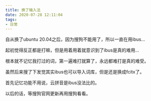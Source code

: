 ```yaml
---
title: 换了输入法
date: 2020-07-28 12:11:04
tags:
- 日常
---
```


自从换了ubuntu 20.04之后，因为搜狗不能用了，所以一直在用ibus...

起初觉得反正都是打嘛，但是用着用着就意识到了ibus是真的难用...

根本就不记忆我打过的词，第一遍难打就算了，永远都难打是真的难受。

虽然后来搜了下发觉其实ibus也可以导入词库，但是还是换成fcitx了。

首先记忆功能不用说，云拼音是ibus没法比的。

以后的话，等搜狗官网更新再用搜狗看看。

